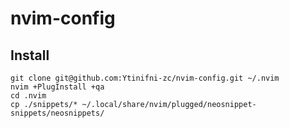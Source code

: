 # nvim-config

## Install
```
git clone git@github.com:Ytinifni-zc/nvim-config.git ~/.nvim
nvim +PlugInstall +qa
cd .nvim
cp ./snippets/* ~/.local/share/nvim/plugged/neosnippet-snippets/neosnippets/
```

